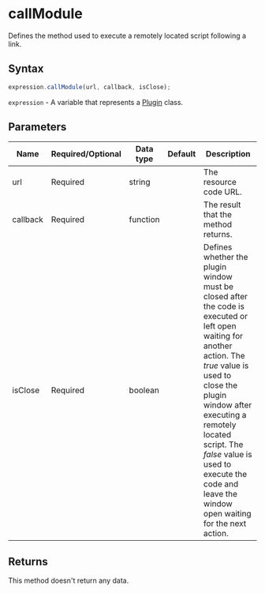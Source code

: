 # callModule

Defines the method used to execute a remotely located script following a link.

## Syntax

```javascript
expression.callModule(url, callback, isClose);
```

`expression` - A variable that represents a [Plugin](../Plugin.md) class.

## Parameters

| **Name** | **Required/Optional** | **Data type** | **Default** | **Description** |
| ------------- | ------------- | ------------- | ------------- | ------------- |
| url | Required | string |  | The resource code URL. |
| callback | Required | function |  | The result that the method returns. |
| isClose | Required | boolean |  | Defines whether the plugin window must be closed after the code is executed or left open waiting for another action. The *true* value is used to close the plugin window after executing a remotely located script. The *false* value is used to execute the code and leave the window open waiting for the next action. |

## Returns

This method doesn't return any data.